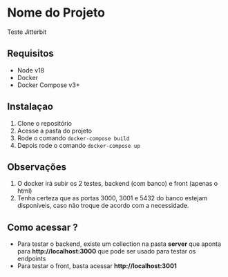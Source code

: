 # Nome do Projeto
Teste Jitterbit

## Requisitos
- Node v18
- Docker
- Docker Compose v3+

## Instalaçao 

1. Clone o repositório
2. Acesse a pasta do projeto
3. Rode o comando ```docker-compose build```
4. Depois rode o comando ```docker-compose up```

## Observações
1. O docker irá subir os 2 testes, backend (com banco) e front (apenas o html)
2. Tenha certeza que as portas 3000, 3001 e 5432 do banco estejam disponíveis, caso não troque de acordo com a necessidade.

## Como acessar ?
- Para testar o backend, existe um collection na pasta **server** que aponta para **http://localhost:3000** que pode ser usado para testar os endpoints
- Para testar o front, basta acessar **http://localhost:3001**